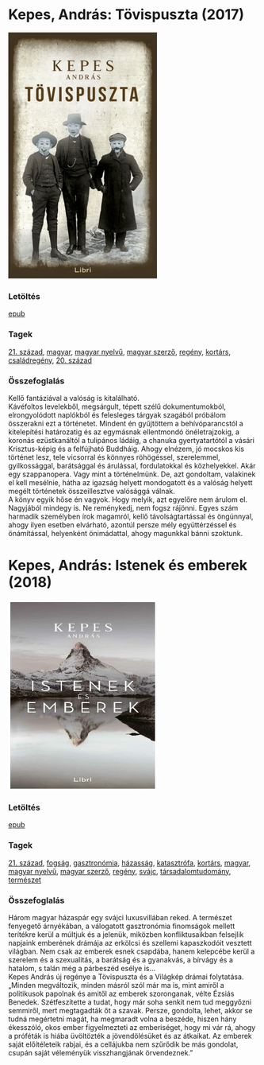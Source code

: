# <a name="id_109">Kepes, András: Tövispuszta (2017)</a>
<img src="https://github.com/BercziSandor/calibre_lib/raw/main/libs/main/Kepes%2C%20Andras/Tovispuszta%20%28109%29/cover.jpg" alt="cover" width="300"/>

### Letöltés
[epub](https://github.com/BercziSandor/calibre_lib/raw/main/libs/main/Kepes%2C%20Andras/Tovispuszta%20%28109%29/Tovispuszta%20-%20Kepes%2C%20Andras.epub)

### Tagek
[21. század](https://github.com/berczisandor/calibre_lib/libs/main/_tags/21.%20sz%c3%a1zad.md), [magyar](https://github.com/berczisandor/calibre_lib/libs/main/_tags/magyar.md), [magyar nyelvű](https://github.com/berczisandor/calibre_lib/libs/main/_tags/magyar%20nyelv%c5%b1.md), [magyar szerző](https://github.com/berczisandor/calibre_lib/libs/main/_tags/magyar%20szerz%c5%91.md), [regény](https://github.com/berczisandor/calibre_lib/libs/main/_tags/reg%c3%a9ny.md), [kortárs](https://github.com/berczisandor/calibre_lib/libs/main/_tags/kort%c3%a1rs.md), [családregény](https://github.com/berczisandor/calibre_lib/libs/main/_tags/csal%c3%a1dreg%c3%a9ny.md), [20. század](https://github.com/berczisandor/calibre_lib/libs/main/_tags/20.%20sz%c3%a1zad.md)

### Összefoglalás
<div>
<p>Kellő ​fantáziával a valóság is kitalálható.<br>Kávéfoltos levelekből, megsárgult, tépett szélű dokumentumokból, elrongyolódott naplókból és felesleges tárgyak szagából próbálom összerakni ezt a történetet. Mindent én gyűjtöttem a behívóparancstól a kitelepítési határozatig és az egymásnak ellentmondó önéletrajzokig, a koronás ezüstkanáltól a tulipános ládáig, a chanuka gyertyatartótól a vásári Krisztus-képig és a felfújható Buddháig. Ahogy elnézem, jó mocskos kis történet lesz, tele vicsorral és könnyes röhögéssel, szerelemmel, gyilkossággal, barátsággal és árulással, fordulatokkal és közhelyekkel. Akár egy szappanopera. Vagy mint a történelmünk. De, azt gondoltam, valakinek el kell mesélnie, hátha az igazság helyett mondogatott és a valóság helyett megélt történetek összeillesztve valósággá válnak.<br>A könyv egyik hőse én vagyok. Hogy melyik, azt egyelőre nem árulom el. Nagyjából mindegy is. Ne reménykedj, nem fogsz rájönni. Egyes szám harmadik személyben írok magamról, kellő távolságtartással és öngúnnyal, ahogy ilyen esetben elvárható, azontúl persze mély együttérzéssel és önámítással, helyenként önimádattal, ahogy magunkkal bánni szoktunk.</p></div>


# <a name="id_1232">Kepes, András: Istenek és emberek (2018)</a>
<img src="https://github.com/BercziSandor/calibre_lib/raw/main/libs/main/Kepes%2C%20Andras/Istenek%20es%20emberek%20%281232%29/cover.jpg" alt="cover" width="300"/>

### Letöltés
[epub](https://github.com/BercziSandor/calibre_lib/raw/main/libs/main/Kepes%2C%20Andras/Istenek%20es%20emberek%20%281232%29/Istenek%20es%20emberek%20-%20Kepes%2C%20Andras.epub)

### Tagek
[21. század](https://github.com/berczisandor/calibre_lib/libs/main/_tags/21.%20sz%c3%a1zad.md), [fogság](https://github.com/berczisandor/calibre_lib/libs/main/_tags/fogs%c3%a1g.md), [gasztronómia](https://github.com/berczisandor/calibre_lib/libs/main/_tags/gasztron%c3%b3mia.md), [házasság](https://github.com/berczisandor/calibre_lib/libs/main/_tags/h%c3%a1zass%c3%a1g.md), [katasztrófa](https://github.com/berczisandor/calibre_lib/libs/main/_tags/katasztr%c3%b3fa.md), [kortárs](https://github.com/berczisandor/calibre_lib/libs/main/_tags/kort%c3%a1rs.md), [magyar](https://github.com/berczisandor/calibre_lib/libs/main/_tags/magyar.md), [magyar nyelvű](https://github.com/berczisandor/calibre_lib/libs/main/_tags/magyar%20nyelv%c5%b1.md), [magyar szerző](https://github.com/berczisandor/calibre_lib/libs/main/_tags/magyar%20szerz%c5%91.md), [regény](https://github.com/berczisandor/calibre_lib/libs/main/_tags/reg%c3%a9ny.md), [svájc](https://github.com/berczisandor/calibre_lib/libs/main/_tags/sv%c3%a1jc.md), [társadalomtudomány](https://github.com/berczisandor/calibre_lib/libs/main/_tags/t%c3%a1rsadalomtudom%c3%a1ny.md), [természet](https://github.com/berczisandor/calibre_lib/libs/main/_tags/term%c3%a9szet.md)

### Összefoglalás
<div>
<p>Három ​magyar házaspár egy svájci luxusvillában reked. A természet fenyegető árnyékában, a válogatott gasztronómia finomságok mellett terítékre kerül a múltjuk és a jelenük, miközben konfliktusaikban felsejlik napjaink emberének drámája az erkölcsi és szellemi kapaszkodóit vesztett világban. Nem csak az emberek esnek csapdába, hanem kelepcébe kerül a szerelem és a szexualitás, a barátság és a gyanakvás, a bírvágy és a hatalom, s talán még a párbeszéd esélye is…<br>Kepes András új regénye a Tövispuszta és a Világkép drámai folytatása.<br>„Minden megváltozik, minden másról szól már ma is, mint amiről a politikusok papolnak és amitől az emberek szoronganak, vélte Ézsiás Benedek. Szétfeszítette a tudat, hogy már soha senkit nem tud meggyőzni semmiről, mert megtagadták őt a szavak. Persze, gondolta, lehet, akkor se tudná megértetni magát, ha megmaradt volna a beszéde, hiszen hány ékesszóló, okos ember figyelmezteti az emberiséget, hogy mi vár rá, ahogy a próféták is hiába üvöltözték a jövendölésüket és az átkaikat. Az emberek saját előítéleteik rabjai, és a cellájukba nem szűrődik be más gondolat, csupán saját véleményük visszhangjának örvendeznek.”</p></div>


